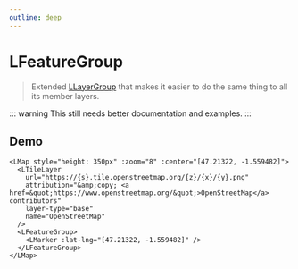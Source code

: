 ```yaml
---
outline: deep
---
```


# LFeatureGroup

> Extended [LLayerGroup](/components/l-layer-group.html) that makes it easier to do the same thing to all its member layers.

::: warning
This still needs better documentation and examples.
:::

## Demo

<script setup>
import "leaflet/dist/leaflet.css";
import { LMap, LTileLayer, LFeatureGroup, LMarker } from '../../src/lib.ts';
</script>

<LMap style="height: 350px" :zoom="8" :center="[47.21322, -1.559482]">
  <LTileLayer
    url="https://{s}.tile.openstreetmap.org/{z}/{x}/{y}.png"
    attribution="&amp;copy; <a href=&quot;https://www.openstreetmap.org/&quot;>OpenStreetMap</a> contributors"
    layer-type="base"
    name="OpenStreetMap"
  />
  <LFeatureGroup>
    <LMarker :lat-lng="[47.21322, -1.559482]" />
  </LFeatureGroup>
</LMap>

```vue
<LMap style="height: 350px" :zoom="8" :center="[47.21322, -1.559482]">
  <LTileLayer
    url="https://{s}.tile.openstreetmap.org/{z}/{x}/{y}.png"
    attribution="&amp;copy; <a href=&quot;https://www.openstreetmap.org/&quot;>OpenStreetMap</a> contributors"
    layer-type="base"
    name="OpenStreetMap"
  />
  <LFeatureGroup>
    <LMarker :lat-lng="[47.21322, -1.559482]" />
  </LFeatureGroup>
</LMap>
```

<!--@include: ../gen/components/LFeatureGroup.md-->
